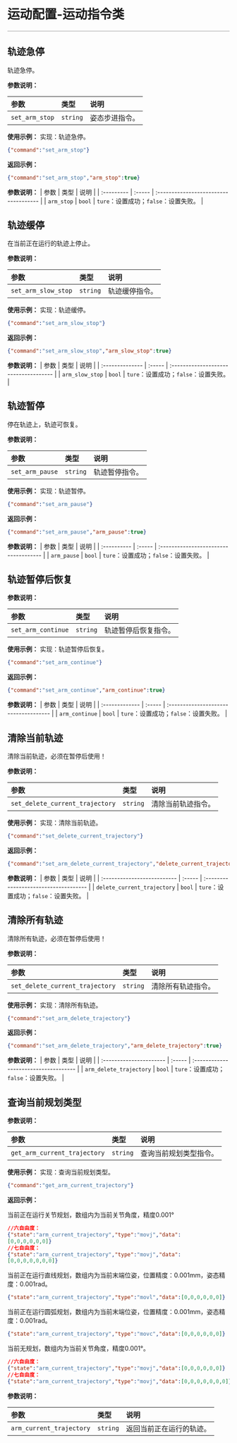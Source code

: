 # 运动配置-运动指令类

<div style="height: 2px; background-image: linear-gradient(to right, #ccc, #ccc); margin: 1em 0;"></div>

## 轨迹急停

轨迹急停。

**参数说明：**

| 参数           | 类型 | 说明       |
| :------------- | :--- | :--------- |
| `set_arm_stop` |   `string`   | 姿态步进指令。 |

**使用示例：**
实现：轨迹急停。

```json
{"command":"set_arm_stop"}
```

**返回示例：**

```json
{"command":"set_arm_stop","arm_stop":true}
```

**参数说明：**
| 参数       | 类型   | 说明                                  |
| :--------- | :----- | :------------------------------------ |
| `arm_stop` | `bool` | `ture`：设置成功；`false`：设置失败。 |

## 轨迹缓停

在当前正在运行的轨迹上停止。

**参数说明：**

| 参数                | 类型 | 说明                                   |
| :------------------ | :--- | :------------------------------------- |
| `set_arm_slow_stop` |   `string`   | 轨迹缓停指令。 |

**使用示例：**
实现：轨迹缓停。

```json
{"command":"set_arm_slow_stop"}
```

**返回示例：**

```json
{"command":"set_arm_slow_stop","arm_slow_stop":true}
```

**参数说明：**
| 参数            | 类型   | 说明                                  |
| :-------------- | :----- | :------------------------------------ |
| `arm_slow_stop` | `bool` | `ture`：设置成功；`false`：设置失败。 |

## 轨迹暂停

停在轨迹上，轨迹可恢复。

**参数说明：**

| 参数            | 类型 | 说明                               |
| :-------------- | :--- | :--------------------------------- |
| `set_arm_pause` |   `string`   | 轨迹暂停指令。 |

**使用示例：**
实现：轨迹暂停。

```json
{"command":"set_arm_pause"}
```

**返回示例：**

```json
{"command":"set_arm_pause","arm_pause":true}
```

**参数说明：**
| 参数        | 类型   | 说明                                  |
| :---------- | :----- | :------------------------------------ |
| `arm_pause` | `bool` | `ture`：设置成功；`false`：设置失败。 |

## 轨迹暂停后恢复

**参数说明：**

| 参数               | 类型 | 说明             |
| :----------------- | :--- | :--------------- |
| `set_arm_continue` |   `string`   | 轨迹暂停后恢复指令。 |

**使用示例：**
实现：轨迹暂停后恢复。

```json
{"command":"set_arm_continue"}
```

**返回示例：**

```json
{"command":"set_arm_continue","arm_continue":true}
```

**参数说明：**
| 参数           | 类型   | 说明                                  |
| :------------- | :----- | :------------------------------------ |
| `arm_continue` | `bool` | `ture`：设置成功；`false`：设置失败。 |

## 清除当前轨迹

清除当前轨迹，必须在暂停后使用！

**参数说明：**

| 参数                            | 类型 | 说明           |
| :------------------------------ | :--- | :------------- |
| `set_delete_current_trajectory` |   `string`   | 清除当前轨迹指令。 |

**使用示例：**
实现：清除当前轨迹。

```json
{"command":"set_delete_current_trajectory"}
```

**返回示例：**

```json
{"command":"set_arm_delete_current_trajectory","delete_current_trajectory":true}
```

**参数说明：**
| 参数                        | 类型   | 说明                                  |
| :-------------------------- | :----- | :------------------------------------ |
| `delete_current_trajectory` | `bool` | `ture`：设置成功；`false`：设置失败。 |

## 清除所有轨迹

清除所有轨迹，必须在暂停后使用！

**参数说明：**

| 参数                            | 类型 | 说明           |
| :------------------------------ | :--- | :------------- |
| `set_delete_current_trajectory` |   `string`   | 清除所有轨迹指令。 |

**使用示例：**
实现：清除所有轨迹。

```json
{"command":"set_arm_delete_trajectory"}
```

**返回示例：**

```json
{"command":"set_arm_delete_trajectory","arm_delete_trajectory":true}
```

**参数说明：**
| 参数                    | 类型   | 说明                                  |
| :---------------------- | :----- | :------------------------------------ |
| `arm_delete_trajectory` | `bool` | `ture`：设置成功；`false`：设置失败。 |

## 查询当前规划类型

**参数说明：**

| 参数                         | 类型 | 说明               |
| :--------------------------- | :--- | :----------------- |
| `get_arm_current_trajectory` |   `string`   | 查询当前规划类型指令。 |

**使用示例：**
实现：查询当前规划类型。

```json
{"command":"get_arm_current_trajectory"}
```

**返回示例：**

当前正在运行关节规划，数组内为当前关节角度，精度0.001°

```json
//六自由度：
{"state":"arm_current_trajectory","type":"movj","data":
[0,0,0,0,0,0]}
//七自由度：
{"state":"arm_current_trajectory","type":"movj","data":
[0,0,0,0,0,0,0]}
```

当前正在运行直线规划，数组内为当前末端位姿，位置精度：0.001mm，姿态精度：0.001rad。

```json
{"state":"arm_current_trajectory","type":"movl","data":[0,0,0,0,0,0]}
```

当前正在运行圆弧规划，数组内为当前末端位姿，位置精度：0.001mm，姿态精度：0.001rad。

```json
{"state":"arm_current_trajectory","type":"movc","data":[0,0,0,0,0,0]}
```

当前无规划，数组内为当前关节角度，精度0.001°。

```json
//六自由度：
{"state":"arm_current_trajectory","type":"movj","data":[0,0,0,0,0,0]}
//七自由度：
{"state":"arm_current_trajectory","type":"movj","data":[0,0,0,0,0,0,0]}
```

**参数说明：**

| 参数                     | 类型 | 说明                     |
| :----------------------- | :--- | :----------------------- |
| `arm_current_trajectory` |   `string`   | 返回当前正在运行的轨迹。 |
